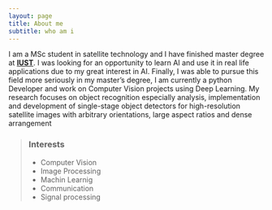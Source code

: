 ```yaml
---
layout: page
title: About me
subtitle: who am i 
---
```


I am a MSc student in satellite technology and I have finished master degree at [**IUST**](https://www.iust.ac.ir/en). I was looking for an opportunity to learn AI and use it in real life applications due to my great interest in AI. Finally, I was able to pursue this field more seriously in my master’s degree, I am currently a python Developer and work on Computer Vision projects using Deep Learning. My research focuses on object recognition especially analysis, implementation and development of single-stage object detectors for high-resolution satellite images with arbitrary orientations, large aspect ratios and dense arrangement



> ### Interests
>
> - Computer Vision
> - Image Processing
> - Machin Learnig
> - Communication
> - Signal processing




[def]: https://www.iust.ac.ir/en
